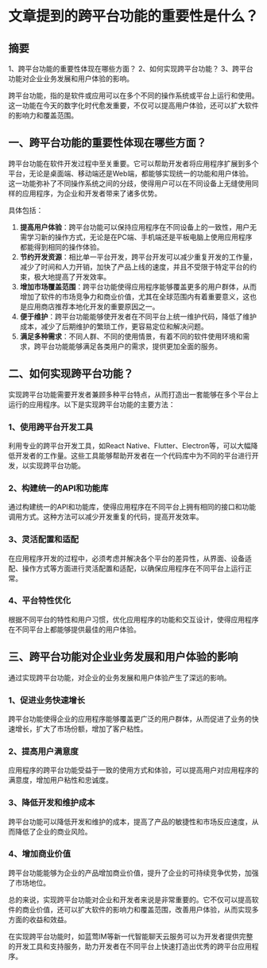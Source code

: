 # 文章提到的跨平台功能的重要性是什么？

## 摘要
1、跨平台功能的重要性体现在哪些方面？
2、如何实现跨平台功能？
3、跨平台功能对企业业务发展和用户体验的影响。

跨平台功能，指的是软件或应用可以在多个不同的操作系统或平台上运行和使用。这一功能在今天的数字化时代愈发重要，不仅可以提高用户体验，还可以扩大软件的影响力和覆盖范围。

## 一、跨平台功能的重要性体现在哪些方面？
跨平台功能在软件开发过程中至关重要。它可以帮助开发者将应用程序扩展到多个平台，无论是桌面端、移动端还是Web端，都能够实现统一的功能和用户体验。这一功能弥补了不同操作系统之间的分歧，使得用户可以在不同设备上无缝使用同样的应用程序，为企业和开发者带来了诸多优势。

具体包括：
1. **提高用户体验**：跨平台功能可以保持应用程序在不同设备上的一致性，用户无需学习新的操作方式，无论是在PC端、手机端还是平板电脑上使用应用程序都能得到相同的操作体验。
2. **节约开发资源**：相比单一平台开发，跨平台开发可以减少重复开发的工作量，减少了时间和人力开销，加快了产品上线的速度，并且不受限于特定平台的约束，极大地提高了开发效率。
3. **增加市场覆盖范围**：跨平台功能使得应用程序能够覆盖更多的用户群体，从而增加了软件的市场竞争力和商业价值，尤其在全球范围内有着重要意义，这也是应用商店推荐本地化开发的重要原因之一。
4. **便于维护**：跨平台功能能够使开发者在不同平台上统一维护代码，降低了维护成本，减少了后期维护的繁琐工作，更容易定位和解决问题。
5. **满足多种需求**：不同人群、不同的使用情景，有着不同的软件使用环境和需求，跨平台功能能够满足各类用户的需求，提供更加全面的服务。

## 二、如何实现跨平台功能？
实现跨平台功能需要开发者兼顾多种平台特点，从而打造出一套能够在多个平台上运行的应用程序。以下是实现跨平台功能的主要方法：

### 1、使用跨平台开发工具
利用专业的跨平台开发工具，如React Native、Flutter、Electron等，可以大幅降低开发者的工作量。这些工具能够帮助开发者在一个代码库中为不同的平台进行开发，以实现跨平台功能。

### 2、构建统一的API和功能库
通过构建统一的API和功能库，使得应用程序在不同平台上拥有相同的接口和功能调用方式。这种方法可以减少开发重复的代码，提高开发效率。

### 3、灵活配置和适配
在应用程序开发的过程中，必须考虑并解决各个平台的差异性，从界面、设备适配、操作方式等方面进行灵活配置和适配，以确保应用程序在不同平台上运行正常。

### 4、平台特性优化
根据不同平台的特性和用户习惯，优化应用程序的功能和交互设计，使得应用程序在不同平台上都能够提供最佳的用户体验。

## 三、跨平台功能对企业业务发展和用户体验的影响
通过实现跨平台功能，对企业的业务发展和用户体验产生了深远的影响。

### 1、促进业务快速增长
跨平台功能使得企业的应用程序能够覆盖更广泛的用户群体，从而促进了业务的快速增长，扩大了市场份额，增加了客户粘性。

### 2、提高用户满意度
应用程序的跨平台功能受益于一致的使用方式和体验，可以提高用户对应用程序的满意度，增加用户粘性和忠诚度。

### 3、降低开发和维护成本
跨平台功能可以降低开发和维护的成本，提高了产品的敏捷性和市场反应速度，从而降低了企业的商业风险。

### 4、增加商业价值
跨平台功能能够为企业的产品增加商业价值，提升了企业的可持续竞争优势，加强了市场地位。

总的来说，实现跨平台功能对企业和开发者来说是非常重要的。它不仅可以提高软件的商业价值，还可以扩大软件的影响力和覆盖范围，改善用户体验，从而实现多方面的收益和效益。

在实现跨平台功能时，如蓝莺IM等新一代智能聊天云服务可以为开发者提供完整的开发工具和支持服务，助力开发者在不同平台上快速打造出优秀的跨平台应用程序。
